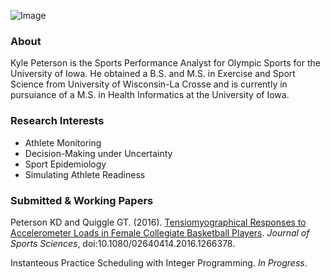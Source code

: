 
![Image](https://strength.sports.uiowa.edu/sites/strength.sports.uiowa.edu/files/styles/medium/public/people/photos/PETERSON_KYLE.jpg?itok=UZ-rafSh)

### About

Kyle Peterson is the Sports Performance Analyst for Olympic Sports for the University of Iowa. He obtained a B.S. and M.S. in Exercise and Sport Science from University of Wisconsin-La Crosse and is currently in pursuiance of a M.S. in Health Informatics at the University of Iowa.

### Research Interests
* Athlete Monitoring
* Decision-Making under Uncertainty
* Sport Epidemiology
* Simulating Athlete Readiness

### Submitted & Working Papers
Peterson KD and Quiggle GT. (2016). [Tensiomyographical Responses to Accelerometer Loads in Female Collegiate Basketball Players](http://www.tandfonline.com/doi/pdf/10.1080/02640414.2016.1266378?). _Journal of Sports Sciences_, doi:10.1080/02640414.2016.1266378.

Instanteous Practice Scheduling with Integer Programming. _In Progress_.
